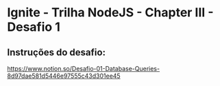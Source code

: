 # Ignite - Trilha NodeJS - Chapter III - Desafio 1

## Instruções do desafio:

https://www.notion.so/Desafio-01-Database-Queries-8d97dae581d5446e97555c43d301ee45

